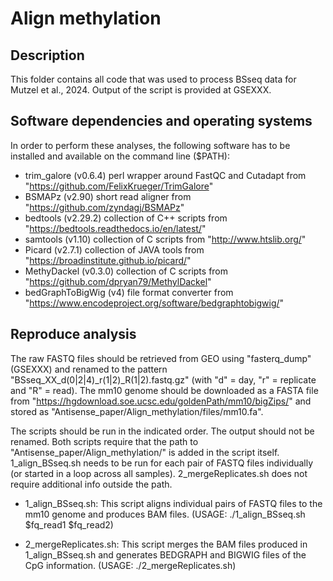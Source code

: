# Align methylation

## Description
This folder contains all code that was used to process BSseq data for Mutzel et al., 2024. Output of the script is provided at GSEXXX.

## Software dependencies and operating systems
In order to perform these analyses, the following software has to be installed and available on the command line ($PATH):
- trim_galore (v0.6.4) perl wrapper around FastQC and Cutadapt from "https://github.com/FelixKrueger/TrimGalore"
- BSMAPz (v2.90) short read aligner from "https://github.com/zyndagj/BSMAPz"
- bedtools (v2.29.2) collection of C++ scripts from "https://bedtools.readthedocs.io/en/latest/"
- samtools (v1.10) collection of C scripts from "http://www.htslib.org/"
- Picard (v2.7.1) collection of JAVA tools from "https://broadinstitute.github.io/picard/"
- MethyDackel (v0.3.0) collection of C scripts from "https://github.com/dpryan79/MethylDackel"
- bedGraphToBigWig (v4) file format converter from "https://www.encodeproject.org/software/bedgraphtobigwig/"


## Reproduce analysis
The raw FASTQ files should be retrieved from GEO using "fasterq_dump" (GSEXXX) and renamed to the pattern "BSseq_XX_d(0|2|4)_r(1|2)_R(1|2).fastq.gz" (with "d" = day, "r" = replicate and "R" = read).
The mm10 genome should be downloaded as a FASTA file from "https://hgdownload.soe.ucsc.edu/goldenPath/mm10/bigZips/" and stored as "Antisense_paper/Align_methylation/files/mm10.fa".
 
The scripts should be run in the indicated order. The output should not be renamed. Both scripts require that the path to "Antisense_paper/Align_methylation/" is added in the script itself.
1_align_BSseq.sh needs to be run for each pair of FASTQ files individually (or started in a loop across all samples). 2_mergeReplicates.sh does not require additional info outside the path. 

- 1_align_BSseq.sh: This script aligns individual pairs of FASTQ files to the mm10 genome and produces BAM files. (USAGE: ./1_align_BSseq.sh $fq_read1 $fq_read2)

- 2_mergeReplicates.sh: This script merges the BAM files produced in 1_align_BSseq.sh and generates BEDGRAPH and BIGWIG files of the CpG information. (USAGE: ./2_mergeReplicates.sh)
